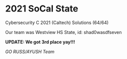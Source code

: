 # 2021 SoCal State

Cybersecurity C 2021 (Caltech) Solutions (64/64) 

Our team was Westview HS State, id: shad0wasdfseven


**UPDATE: We got 3rd place yay!!!**

*GO RUSS/AYUSH Team*
